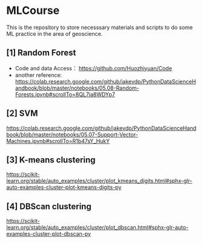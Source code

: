 # MLCourse

This is the repository to store necesssary materials and scripts to do some ML practice in the area of geoscience.

## [1] Random Forest
* Code and data Access：
  https://github.com/Huozhiyuan/Code
* another reference:
  https://colab.research.google.com/github/jakevdp/PythonDataScienceHandbook/blob/master/notebooks/05.08-Random-Forests.ipynb#scrollTo=8QL7ia8WDYp7

## [2] SVM
https://colab.research.google.com/github/jakevdp/PythonDataScienceHandbook/blob/master/notebooks/05.07-Support-Vector-Machines.ipynb#scrollTo=R1b47sY_HukY

## [3] K-means clustering
https://scikit-learn.org/stable/auto_examples/cluster/plot_kmeans_digits.html#sphx-glr-auto-examples-cluster-plot-kmeans-digits-py

## [4] DBScan clustering
https://scikit-learn.org/stable/auto_examples/cluster/plot_dbscan.html#sphx-glr-auto-examples-cluster-plot-dbscan-py
